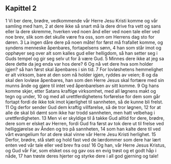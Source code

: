 ## Kapittel 2

1 Vi ber dere, brødre, vedkommende vår Herre Jesu Kristi komme og vår samling med ham,
2 at dere ikke så snart må la dere drive fra vett og sans eller la dere skremme, hverken ved noen ånd eller ved noen tale eller ved noe brev, slik som det skulle være fra oss, som om Herrens dag sto for døren.
3 La ingen dåre dere på noen måte! for først må frafallet komme, og syndens menneske åpenbares, fortapelsens sønn,
4 han som står imot og opphøyer seg over alt som kalles gud eller helligdom, så han setter seg i Guds tempel og gir seg selv ut for å være Gud.
5 Minnes dere ikke at jeg sa dere dette da jeg enda var hos dere?
6 Og nå vet dere hva som holder igjen? så han først skal åpenbares i sin tid.
7 For lovløshetens hemmelighet er alt virksom, bare at den som nå holder igjen, ryddes av veien;
8 og da skal den lovløse åpenbares, han som den Herre Jesus skal fortære med sin munns ånde og gjøre til intet ved åpenbarelsen av sitt komme.
9 Og hans komme skjer, etter Satans kraftige virksomhet, med all løgnens makt og tegn og under,
10 og med all urettferdighetens forførelse for dem som går fortapt fordi de ikke tok imot kjærlighet til sannheten, så de kunne bli frelst.
11 Og derfor sender Gud dem kraftig villfarelse, så de tror løgnen,
12 for at alle de skal bli dømt som ikke har trodd sannheten, men hatt velbehag i urettferdigheten.
13 Men vi er skyldige til å takke Gud alltid for dere, brødre, dere som er elsket av Herren, fordi Gud fra først av tok dere ut til frelse ved helliggjørelse av Ånden og tro på sannheten,
14 som han kalte dere til ved vårt evangelium for at dere skal vinne vår Herre Jesu Kristi herlighet.
15 Derfor, brødre, stå støtt og hold fast ved de lærdommer som dere har lært enten ved vår tale eller ved brev fra oss!
16 Og han, vår Herre Jesus Kristus, og Gud vår Far, som elsket oss og gav oss en evig trøst og et godt håp i nåde,
17 han trøste deres hjerter og styrke dere i all god gjerning og tale!
